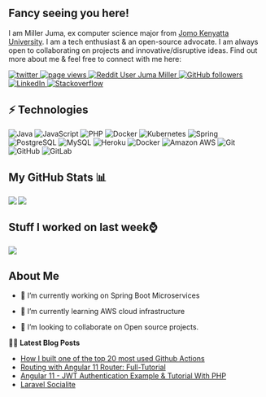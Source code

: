 ## Fancy seeing you here! 

I am Miller Juma, ex computer science major from [Jomo Kenyatta University](https://jkuat.ac.ke/). I am a tech enthusiast & an open-source advocate. I am always open to collaborating on projects and innovative/disruptive ideas. Find out more about me & feel free to connect with me here:

<p align="left">
  <a href="https://twitter.com/jumamillar">
    <img src="https://img.shields.io/twitter/follow/jumamiller?jumamiller?color=green&logo=twitter" alt="twitter" />
  </a>
  <a href="https://github.com/jumamiller/jumamiller">
    <img src="https://visitor-badge.laobi.icu/badge?page_id=jumamiller.jumamiller" alt="page views" />
  </a>
  <a href="https://www.reddit.com/user/jumamiller">
    <img alt="Reddit User Juma Miller" src="https://img.shields.io/reddit/user-karma/combined/jumamiller?label=jumamiller&logo=reddit">
  </a>
  <a href="https://github.com/jumamiller?tab=followers">
    <img alt="GitHub followers" src="https://img.shields.io/github/followers/jumamiller?color=green&logo=github">
  </a>
  <a href="https://linkedin.com/in/jumamiller">
    <img alt="LinkedIn" src="https://img.shields.io/badge/LinkedIn-0077B5?logo=linkedin&logoColor=white">
  </a>
  <a href="https://stackoverflow.com/users/13006732/miller-juma">
    <img alt="Stackoverflow" src="https://img.shields.io/badge/Stack_Overflow-FE7A16?logo=stack-overflow&logoColor=white">
  </a>
</p>


## ⚡ Technologies

![Java](https://img.shields.io/badge/-java-E34A86?style=flat-square&logo=java)
![JavaScript](https://img.shields.io/badge/-javascript-E34A86?style=flat-square&logo=javascript)
![PHP](https://img.shields.io/badge/-php-E34A86?style=flat-square&logo=php)
![Docker](https://img.shields.io/badge/-docker-E34A86?style=flat-square&logo=docker)
![Kubernetes](https://img.shields.io/badge/-kubernetes-E34A86?style=flat-square&logo=kubernetes)
![Spring](https://img.shields.io/badge/-Spring-black?style=flat-square&logo=spring)
![PostgreSQL](https://img.shields.io/badge/-PostgreSQL-336791?style=flat-square&logo=postgresql)
![MySQL](https://img.shields.io/badge/-MySQL-black?style=flat-square&logo=mysql)
![Heroku](https://img.shields.io/badge/-Heroku-430098?style=flat-square&logo=heroku)
![Docker](https://img.shields.io/badge/-Docker-black?style=flat-square&logo=docker)
![Amazon AWS](https://img.shields.io/badge/Amazon%20AWS-232F3E?style=flat-square&logo=amazon-aws)
![Git](https://img.shields.io/badge/-Git-black?style=flat-square&logo=git)
![GitHub](https://img.shields.io/badge/-GitHub-181717?style=flat-square&logo=github)
![GitLab](https://img.shields.io/badge/-GitLab-FCA121?style=flat-square&logo=gitlab)

## My GitHub Stats 📊
<a href="https://github.com/anuraghazra/github-readme-stats">
<img align="left" src="https://github-readme-stats.vercel.app/api?username=jumamiller&count_private=true&show_icons=true" />
</a>
<a href="https://github.com/anuraghazra/convoychat">
<img align="center" src="https://github-readme-stats.vercel.app/api/top-langs/?username=jumamiller" />
</a>

<br>

## Stuff I worked on last week⌚
<a href="https://github.com/anuraghazra/github-readme-stats">
<img align="center" src="https://github-readme-stats.vercel.app/api/wakatime?username=@jumamiller&compact=True"/>
</a>

<h2> About Me</h2>

- 🔭 I’m currently working on Spring Boot Microservices

- 🌱 I’m currently learning AWS cloud infrastructure

- 👯 I’m looking to collaborate on Open source projects.

📕📜 **Latest Blog Posts**
<!-- BLOG-POST-LIST:START -->
- [How I built one of the top 20 most used Github Actions](https://www.gautamkrishnar.com/how-i-built-one-of-the-top-20-most-used-github-actions/)
- [Routing with Angular 11 Router: Full-Tutorial](https://dev.to/jumamiller/routing-with-angular-11-router-full-tutorial-3j5)
- [Angular 11 - JWT Authentication Example &amp; Tutorial With PHP](https://dev.to/jumamiller/angular-11-jwt-authentication-example-tutorial-with-php-2d7d)
- [Laravel Socialite](https://dev.to/jumamiller/laravel-socialite-3n81)
<!-- BLOG-POST-LIST:END -->

